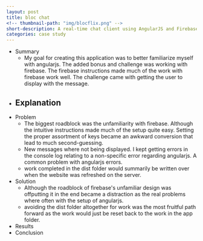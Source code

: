 ```yaml
---
layout: post
title: bloc chat
<!-- thumbnail-path: "img/blocflix.png" -->
short-description: A real-time chat client using AngularJS and Firebase
categories: case study
---
```

* Summary
    - My goal for creating this application was to better familiarize myself with angularjs. The added bonus and challenge was working with firebase. The firebase instructions made much of the work with firebase work well. The challenge came with getting the user to display with the message.
* Explanation
    -  
* Problem
    -  The biggest roadblock was the unfamiliarity with firebase. Although the intuitive instructions made much of the setup quite easy. Setting the proper assortment of keys became an awkward conversion that lead to much second-guessing.
    - New messages where not being displayed. I kept getting errors in the console log relating to a non-specific error regarding angularjs. A common problem with angularjs errors.  
    - work completed in the dist folder would summarily be written over when the website was refreshed on the server.
* Solution
    - Although the roadblock of firebase's unfamiliar design was offputting it in the end became a distraction as the real problems where often with the setup of angularjs.
    - avoiding the dist folder altogether for work was the most fruitful path forward as the work would just be reset back to the work in the app folder.
* Results
* Conclusion